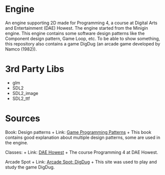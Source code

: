 # Engine
An engine supporting 2D made for Programming 4, a course at Digital Arts and Entertainment (DAE) Howest. 
The engine started from the Minigin engine. 
This engine contains some software design patterns like the Component design pattern, Game Loop, etc.
To be able to show something, this repository also contains a game DigDug (an arcade game developed by Namco (1982)).

# 3rd Party Libs
- glm
- SDL2
- SDL2_image
- SDL2_ttf

# Sources
Book: Design patterns
+
Link: [Game Programming Patterns](http://www.gameprogrammingpatterns.com/contents.html)
+
This book contains good explanation about multiple design patterns, some are used in the engine.

Classes:
+
Link: [DAE Howest](http://www.digitalartsandentertainment.be/)
+
The course Programming 4 at DAE Howest.

Arcade Spot
+
Link: [Arcade Spot: DigDug](http://www.arcadespot.com/game/dig-dug/)
+
This site was used to play and study the game DigDug.
